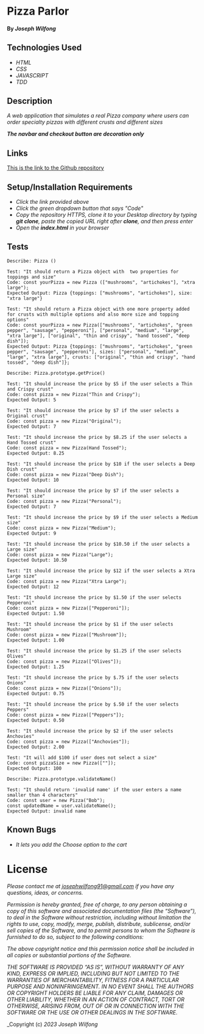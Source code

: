 # Pizza Parlor

#### By _**Joseph Wilfong**_

## Technologies Used

* _HTML_
* _CSS_
* _JAVASCRIPT_
* _TDD_

## Description

_A web application that simulates a real Pizza company where users can order specialty pizzas with different crusts and different sizes_

***The navbar and checkout button are decoration only***

## Links

[This is the link to the Github repository](https://github.com/jcarenza67/Pizza-Parlor) 

## Setup/Installation Requirements

* _Click the link provided above_
* _Click the green dropdown button that says "Code"_
* _Copy the repository HTTPS, clone it to your Desktop directory by typing ***git clone***, paste the copied URL right after **clone**, and then press enter_
* _Open the **index.html** in your browser_

## Tests
  ```
  Describe: Pizza ()

  Test: "It should return a Pizza object with  two properties for toppings and size"
  Code: const yourPizza = new Pizza (["mushrooms", "artichokes"], "xtra large"); 
  Expected Output: Pizza {toppings: ["mushrooms", "artichokes"], size: "xtra large"}

  Test: "It should return a Pizza object with one more property added for crusts with multiple options and also more size and topping options"
  Code: const yourPizza = new Pizza(["mushrooms", "artichokes", "green pepper", "sausage", "pepperoni"], ["personal", "medium", "large", "xtra large"], ["original", "thin and crispy", "hand tossed", "deep dish"]);
  Expected Output: Pizza {toppings: ["mushrooms", "artichokes", "green pepper", "sausage", "pepperoni"], sizes: ["personal", "medium", "large", "xtra large"], crusts: ["original", "thin and crispy", "hand tossed", "deep dish"]};

  Describe: Pizza.prototype.getPrice()

  Test: "It should increase the price by $5 if the user selects a Thin and Crispy crust"
  Code: const pizza = new Pizza("Thin and Crispy");
  Expected Output: 5

  Test: "It should increase the price by $7 if the user selects a Original crust"
  Code: const pizza = new Pizza("Original");
  Expected Output: 7

  Test: "It should increase the price by $8.25 if the user selects a Hand Tossed crust"
  Code: const pizza = new Pizza(Hand Tossed");
  Expected Output: 8.25

  Test: "It should increase the price by $10 if the user selects a Deep Dish crust"
  Code: const pizza = new Pizza("Deep Dish");
  Expected Output: 10

  Test: "It should increase the price by $7 if the user selects a Personal size"
  Code: const pizza = new Pizza("Personal");
  Expected Output: 7

  Test: "It should increase the price by $9 if the user selects a Medium size"
  Code: const pizza = new Pizza("Medium");
  Expected Output: 9

  Test: "It should increase the price by $10.50 if the user selects a Large size"
  Code: const pizza = new Pizza("Large");
  Expected Output: 10.50

  Test: "It should increase the price by $12 if the user selects a Xtra Large size"
  Code: const pizza = new Pizza("Xtra Large");
  Expected Output: 12

  Test: "It should increase the price by $1.50 if the user selects Pepperoni"
  Code: const pizza = new Pizza(["Pepperoni"]);
  Expected Output: 1.50

  Test: "It should increase the price by $1 if the user selects Mushroom"
  Code: const pizza = new Pizza(["Mushroom"]);
  Expected Output: 1.00

  Test: "It should increase the price by $1.25 if the user selects Olives"
  Code: const pizza = new Pizza(["Olives"]);
  Expected Output: 1.25

  Test: "It should increase the price by $.75 if the user selects Onions"
  Code: const pizza = new Pizza(["Onions"]);
  Expected Output: 0.75

  Test: "It should increase the price by $.50 if the user selects Peppers"
  Code: const pizza = new Pizza(["Peppers"]);
  Expected Output: 0.50

  Test: "It should increase the price by $2 if the user selects Anchovies"
  Code: const pizza = new Pizza(["Anchovies"]);
  Expected Output: 2.00

  Test: "It will add $100 if user does not select a size"
  Code: const pizzaSize = new Pizza([""]);
  Expected Output: 100

  Describe: Pizza.prototype.validateName()

  Test: "It should return 'invalid name' if the user enters a name smaller than 4 characters"
  Code: const user = new Pizza("Bob");
  const updatedName = user.validateName();
  Expected Output: invalid name
  ```

  
## Known Bugs

* _It lets you add the Choose option to the cart_

# License

_Please contact me at josephwilfong91@gmail.com if you have any questions, ideas, or concerns._

_Permission is hereby granted, free of charge, to any person obtaining a copy of this software and associated documentation files (the “Software”), to deal in the Software without restriction, including without limitation the rights to use, copy, modify, merge, publish, distribute, sublicense, and/or sell copies of the Software, and to permit persons to whom the Software is furnished to do so, subject to the following conditions:_

_The above copyright notice and this permission notice shall be included in all copies or substantial portions of the Software._

_THE SOFTWARE IS PROVIDED “AS IS”, WITHOUT WARRANTY OF ANY KIND, EXPRESS OR IMPLIED, INCLUDING BUT NOT LIMITED TO THE WARRANTIES OF MERCHANTABILITY, FITNESS FOR A PARTICULAR PURPOSE AND NONINFRINGEMENT. IN NO EVENT SHALL THE AUTHORS OR COPYRIGHT HOLDERS BE LIABLE FOR ANY CLAIM, DAMAGES OR OTHER LIABILITY, WHETHER IN AN ACTION OF CONTRACT, TORT OR OTHERWISE, ARISING FROM, OUT OF OR IN CONNECTION WITH THE SOFTWARE OR THE USE OR OTHER DEALINGS IN THE SOFTWARE._

_Copyright (c) _2023_ _Joseph Wilfong_
